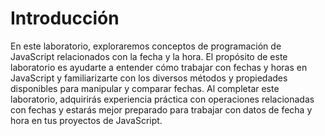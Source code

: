# Introducción

En este laboratorio, exploraremos conceptos de programación de JavaScript relacionados con la fecha y la hora. El propósito de este laboratorio es ayudarte a entender cómo trabajar con fechas y horas en JavaScript y familiarizarte con los diversos métodos y propiedades disponibles para manipular y comparar fechas. Al completar este laboratorio, adquirirás experiencia práctica con operaciones relacionadas con fechas y estarás mejor preparado para trabajar con datos de fecha y hora en tus proyectos de JavaScript.
